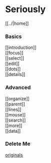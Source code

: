# Seriously

[[../|home]]  

### Basics
[[introduction]]  
[[focus]]  
[[select]]  
[[edit]]  
[[dots]]  
[[details]]  

### Advanced
[[organize]]  
[[parent]]  
[[lines]]  
[[mouse]]  
[[search]]  
[[more]]  
[[data]]  

### Delete Me
[originals](https://sand-74696.medium.com/what-you-get-d565b064be7b)  